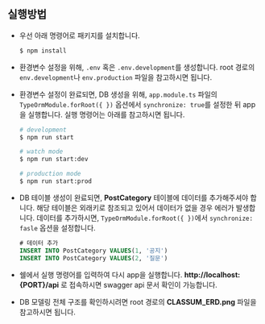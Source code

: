 ## 실행방법

- 우선 아래 명령어로 패키지를 설치합니다.

  ```bash
  $ npm install
  ```


- 환경변수 설정을 위해, `.env` 혹은 `.env.development`를 생성합니다. root 경로의 `env.development`나 `env.production` 파일을 참고하시면 됩니다.

- 환경변수 설정이 완료되면, DB 생성을 위해, `app.module.ts` 파일의 `TypeOrmModule.forRoot({ })` 옵션에서 `synchronize: true`를 설정한 뒤 app을 실행합니다. 실행 명령어는 아래를 참고하시면 됩니다.

  ```bash
  # development
  $ npm run start

  # watch mode
  $ npm run start:dev

  # production mode
  $ npm run start:prod
  ```


- DB 테이블 생성이 완료되면, **PostCategory** 테이블에 데이터를 추가해주셔야 합니다. 해당 테이블은 외래키로 참조되고 있어서 데이터가 없을 경우 에러가 발생합니다. 데이터를 추가하시면, `TypeOrmModule.forRoot({ })`에서 `synchronize: fasle` 옵션을 설정합니다.

  ```sql
  # 데이터 추가
  INSERT INTO PostCategory VALUES(1, '공지')
  INSERT INTO PostCategory VALUES(2, '질문')
  ```


- 쉘에서 실행 명령어를 입력하여 다시 app을 실행합니다. **http://localhost:{PORT}/api** 로 접속하시면 swagger api 문서 확인이 가능합니다.


- DB 모델링 전체 구조를 확인하시려면 root 경로의 **CLASSUM_ERD.png** 파일을 참고하시면 됩니다.
